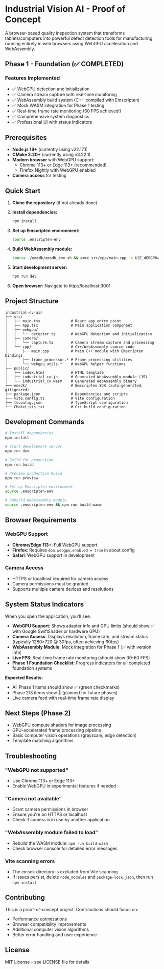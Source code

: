 # Industrial Vision AI - Proof of Concept

A browser-based quality inspection system that transforms tablets/computers into powerful defect detection tools for manufacturing, running entirely in web browsers using WebGPU acceleration and WebAssembly.

## Phase 1 - Foundation (✅ COMPLETED)

### Features Implemented
- ✅ WebGPU detection and initialization
- ✅ Camera stream capture with real-time monitoring
- ✅ WebAssembly build system (C++ compiled with Emscripten)
- ✅ Mock WASM integration for Phase 1 testing
- ✅ Real-time frame rate monitoring (60 FPS achieved!)
- ✅ Comprehensive system diagnostics
- ✅ Professional UI with status indicators

## Prerequisites

- **Node.js 18+** (currently using v22.17.1)
- **CMake 3.20+** (currently using v3.22.1)
- **Modern browser** with WebGPU support:
  - Chrome 113+ or Edge 113+ (recommended)
  - Firefox Nightly with WebGPU enabled
- **Camera access** for testing

## Quick Start

1. **Clone the repository** (if not already done)
2. **Install dependencies:**
   ```bash
   npm install
   ```

3. **Set up Emscripten environment:**
   ```bash
   source .emscripten-env
   ```

4. **Build WebAssembly module:**
   ```bash
   source ./emsdk/emsdk_env.sh && emcc src/cpp/main.cpp -s USE_WEBGPU=1 -s WASM=1 -s ALLOW_MEMORY_GROWTH=1 -s MAXIMUM_MEMORY=4GB -msimd128 -O3 --bind -s EXPORT_ES6=1 -s MODULARIZE=1 -s EXPORT_NAME=IndustrialCV -o public/industrial_cv.js
   ```

5. **Start development server:**
   ```bash
   npm run dev
   ```

6. **Open browser:** Navigate to http://localhost:3001

## Project Structure

```
industrial-cv-ai/
├── src/
│   ├── main.tsx              # React app entry point
│   ├── App.tsx               # Main application component
│   ├── webgpu/
│   │   └── detector.ts       # WebGPU detection and initialization
│   ├── camera/
│   │   └── capture.ts        # Camera stream capture and processing
│   └── cpp/                  # C++/WebAssembly source code
│       ├── main.cpp          # Main C++ module with Emscripten bindings
│       ├── frame_processor.* # Frame processing utilities
│       └── webgpu_utils.*    # WebGPU helper functions
├── public/
│   ├── index.html            # HTML template
│   ├── industrial_cv.js      # Generated WebAssembly module (JS)
│   └── industrial_cv.wasm    # Generated WebAssembly binary
├── emsdk/                    # Emscripten SDK (auto-generated, gitignored)
├── package.json              # Dependencies and scripts
├── vite.config.ts            # Vite configuration
├── tsconfig.json             # TypeScript configuration
└── CMakeLists.txt            # C++ build configuration
```

## Development Commands

```bash
# Install dependencies
npm install

# Start development server
npm run dev

# Build for production
npm run build

# Preview production build
npm run preview

# Set up Emscripten environment
source .emscripten-env

# Rebuild WebAssembly module
source .emscripten-env && npm run build-wasm
```

## Browser Requirements

### WebGPU Support
- **Chrome/Edge 113+**: Full WebGPU support
- **Firefox**: Requires `dom.webgpu.enabled = true` in about:config
- **Safari**: WebGPU support in development

### Camera Access
- HTTPS or localhost required for camera access
- Camera permissions must be granted
- Supports multiple camera devices and resolutions

## System Status Indicators

When you open the application, you'll see:

- **WebGPU Support**: Shows adapter info and GPU limits (should show ✅ with Google SwiftShader or hardware GPU)
- **Camera Access**: Displays resolution, frame rate, and stream status (typically 1280×720 @ 30fps, often achieving 60fps)
- **WebAssembly Module**: Mock integration for Phase 1 (✅ with version info)
- **Live FPS**: Real-time frame rate monitoring (should show 30-60 FPS)
- **Phase 1 Foundation Checklist**: Progress indicators for all completed foundation systems

**Expected Results:**
- All Phase 1 items should show ✅ (green checkmarks)
- Phase 2/3 items show 🔲 (planned for future phases)
- Live camera feed with real-time frame rate display

## Next Steps (Phase 2)

- WebGPU compute shaders for image processing
- GPU-accelerated frame processing pipeline
- Basic computer vision operations (grayscale, edge detection)
- Template matching algorithms

## Troubleshooting

### "WebGPU not supported"
- Use Chrome 113+ or Edge 113+
- Enable WebGPU in experimental features if needed

### "Camera not available"
- Grant camera permissions in browser
- Ensure you're on HTTPS or localhost
- Check if camera is in use by another application

### "WebAssembly module failed to load"
- Rebuild the WASM module: `npm run build-wasm`
- Check browser console for detailed error messages

### Vite scanning errors
- The emsdk directory is excluded from Vite scanning
- If issues persist, delete `node_modules` and `package-lock.json`, then run `npm install`

## Contributing

This is a proof-of-concept project. Contributions should focus on:
- Performance optimizations
- Browser compatibility improvements
- Additional computer vision algorithms
- Better error handling and user experience

## License

MIT License - see LICENSE file for details
